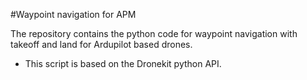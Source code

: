 #Waypoint navigation for APM 

The repository contains the python code for waypoint navigation with takeoff and land for Ardupilot based drones.

* This script is based on the Dronekit python API.


